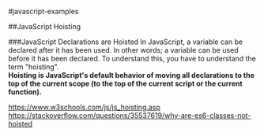 #javascript-examples

##JavaScript Hoisting

###JavaScript Declarations are Hoisted
In JavaScript, a variable can be declared after it has been used. In other words; a variable can be used before it has been declared.
To understand this, you have to understand the term "hoisting".   
__Hoisting is JavaScript's default behavior of moving all declarations to the top of the current scope (to the top of the current script or the current function).__

https://www.w3schools.com/js/js_hoisting.asp   
https://stackoverflow.com/questions/35537619/why-are-es6-classes-not-hoisted   